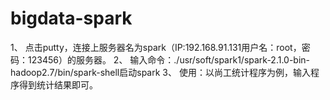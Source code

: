 # bigdata-spark
1、	点击putty，连接上服务器名为spark（IP:192.168.91.131用户名：root，密码：123456）的服务器。
2、	输入命令：./usr/soft/spark1/spark-2.1.0-bin-hadoop2.7/bin/spark-shell启动spark
3、	使用：以尚工统计程序为例，输入程序得到统计结果即可。

